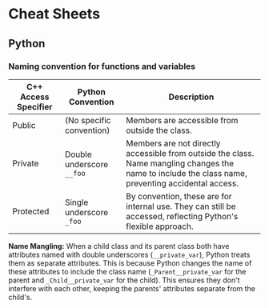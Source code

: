 # Cheat Sheets

## Python

### Naming convention for functions and variables
| C++ Access Specifier | Python Convention          | Description                                                                                  |
|----------------------|---------------------------|-----------------------------------------------------------------------------------------------|
| Public               | (No specific convention)  | Members are accessible from outside the class.                                                |
| Private              | Double underscore `__foo` | Members are not directly accessible from outside the class. Name mangling changes the name to include the class name, preventing accidental access. |
| Protected            | Single underscore `_foo`  | By convention, these are for internal use. They can still be accessed, reflecting Python's flexible approach. |

**Name Mangling:**
When a child class and its parent class both have attributes named with double underscores (`__private_var`), Python treats them as separate attributes. This is because Python changes the name of these attributes to include the class name (`_Parent__private_var` for the parent and `_Child__private_var` for the child). This ensures they don't interfere with each other, keeping the parents' attributes separate from the child's.
